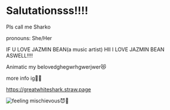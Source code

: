 <html>
<body>

<h1>Salutationsss!!!!</h1>

<p>
Pls call me Sharko


pronouns: She/Her

IF U LOVE JAZMIN BEAN(a music artist) HII I LOVE JAZMIN BEAN ASWELL‼️‼️

Animatic my belovedghegwrhgwerjwer😻

more info ig👹👹

https://greatwhiteshark.straw.page

</p>

![feeling mischievous😈💯](https://github.com/user-attachments/assets/e0f3a09a-32ff-4e63-8bf5-06b3ad6bdfa4)


</body>
</html>
